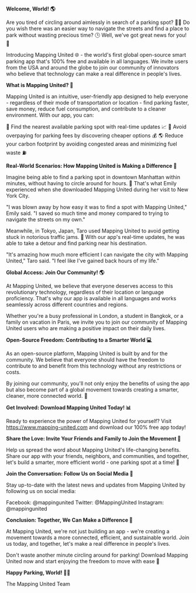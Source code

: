 **Welcome, World! 🌎**

Are you tired of circling around aimlessly in search of a parking spot? 🚗💨 Do you wish there was an easier way to navigate the streets and find a place to park without wasting precious time? 🕒️ Well, we've got great news for you! 📣

Introducing Mapping United 🌐 - the world's first global open-source smart parking app that's 100% free and available in all languages. We invite users from the USA and around the globe to join our community of innovators who believe that technology can make a real difference in people's lives.

**What is Mapping United? 🤔**

Mapping United is an intuitive, user-friendly app designed to help everyone - regardless of their mode of transportation or location - find parking faster, save money, reduce fuel consumption, and contribute to a cleaner environment. With our app, you can:

🚗 Find the nearest available parking spot with real-time updates 📈
💸 Avoid overpaying for parking fees by discovering cheaper options 💰
🌎 Reduce your carbon footprint by avoiding congested areas and minimizing fuel waste ⛽️

**Real-World Scenarios: How Mapping United is Making a Difference 🌟**

Imagine being able to find a parking spot in downtown Manhattan within minutes, without having to circle around for hours. 💪 That's what Emily experienced when she downloaded Mapping United during her visit to New York City.

"I was blown away by how easy it was to find a spot with Mapping United," Emily said. "I saved so much time and money compared to trying to navigate the streets on my own."

Meanwhile, in Tokyo, Japan, Taro used Mapping United to avoid getting stuck in notorious traffic jams. 🚨 With our app's real-time updates, he was able to take a detour and find parking near his destination.

"It's amazing how much more efficient I can navigate the city with Mapping United," Taro said. "I feel like I've gained back hours of my life."

**Global Access: Join Our Community! 🌎**

At Mapping United, we believe that everyone deserves access to this revolutionary technology, regardless of their location or language proficiency. That's why our app is available in all languages and works seamlessly across different countries and regions.

Whether you're a busy professional in London, a student in Bangkok, or a family on vacation in Paris, we invite you to join our community of Mapping United users who are making a positive impact on their daily lives.

**Open-Source Freedom: Contributing to a Smarter World 💻**

As an open-source platform, Mapping United is built by and for the community. We believe that everyone should have the freedom to contribute to and benefit from this technology without any restrictions or costs.

By joining our community, you'll not only enjoy the benefits of using the app but also become part of a global movement towards creating a smarter, cleaner, more connected world. 🌟

**Get Involved: Download Mapping United Today! 📊**

Ready to experience the power of Mapping United for yourself? Visit https://www.mapping-united.com and download our 100% free app today!

**Share the Love: Invite Your Friends and Family to Join the Movement 🤝**

Help us spread the word about Mapping United's life-changing benefits. Share our app with your friends, neighbors, and communities, and together, let's build a smarter, more efficient world - one parking spot at a time! 💪

**Join the Conversation: Follow Us on Social Media 📱**

Stay up-to-date with the latest news and updates from Mapping United by following us on social media:

Facebook: @mappingunited
Twitter: @MappingUnited
Instagram: @mappingunited

**Conclusion: Together, We Can Make a Difference 🌟**

At Mapping United, we're not just building an app - we're creating a movement towards a more connected, efficient, and sustainable world. Join us today, and together, let's make a real difference in people's lives.

Don't waste another minute circling around for parking! Download Mapping United now and start enjoying the freedom to move with ease 🌈

**Happy Parking, World! 🚗🎉**

The Mapping United Team